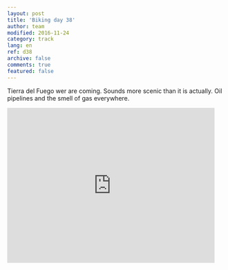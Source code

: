 ```yaml
---   
layout: post 
title: 'Biking day 38'  
author: team 
modified: 2016-11-24
category: track 
lang: en 
ref: d38
archive: false 
comments: true 
featured: false 
--- 
```


 Tierra del Fuego wer are coming. Sounds more scenic than it is actually. Oil pipelines and the smell of gas everywhere.                                                                                                                                                                                                                                                                      

<iframe width='480' height='360' src='http://track-kit.net/maps_s3/?v=embed&track=232838.gpx' frameborder='0' allowfullscreen></iframe>